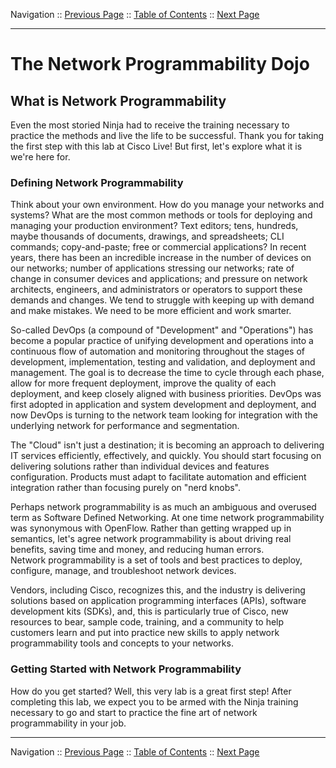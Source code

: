 Navigation :: [Previous Page](LTRPRG-1100-00-Intro.md) :: [Table of Contents](LTRPRG-1100-00-Intro.md#table-of-contents) :: [Next Page](LTRPRG-1100-01a1-DevNet.md)

---

# The Network Programmability Dojo

## What is Network Programmability

Even the most storied Ninja had to receive the training necessary to practice the methods and live the life to be 
successful.  Thank you for taking the first step with this lab at Cisco Live!  But first, let's explore what it is 
we're here for.

### Defining Network Programmability

Think about your own environment.  How do you manage your networks and systems?  What are the most common methods or 
tools for deploying and managing your production environment?  Text editors; tens, hundreds, maybe thousands of 
documents, drawings, and spreadsheets; CLI commands; copy-and-paste; free or commercial applications?  In recent 
years, there has been an incredible increase in the number of devices on our networks; number of applications
stressing our networks; rate of change in consumer devices and applications; and pressure on network architects, 
engineers, and administrators or operators to support these demands and changes.  We tend to struggle with keeping up
with demand and make mistakes.  We need to be more efficient and work smarter.

So-called DevOps (a compound of "Development" and "Operations") has become a popular practice of unifying development
and operations into a continuous flow of automation and monitoring throughout the stages of development, 
implementation, testing and validation, and deployment and management.  The goal is to decrease the time to cycle 
through each phase, allow for more frequent deployment, improve the quality of each deployment, and keep closely 
aligned with business priorities.  DevOps was first adopted in application and system development and deployment, and
now DevOps is turning to the network team looking for integration with the underlying network for performance 
and segmentation.

The "Cloud" isn't just a destination; it is becoming an approach to delivering IT services efficiently, effectively, 
and quickly.  You should start focusing on delivering solutions rather than individual devices and features 
configuration.  Products must adapt to facilitate automation and efficient integration rather than focusing purely on 
"nerd knobs".

Perhaps network programmability is as much an ambiguous and overused term as Software Defined Networking.  At one 
time network programmability was synonymous with OpenFlow.  Rather than getting wrapped up in semantics, let's agree 
network programmability is about driving real benefits, saving time and money, and reducing human errors.  
Network programmability is a set of tools and best practices to deploy, configure, manage, and troubleshoot network 
devices.

Vendors, including Cisco, recognizes this, and the industry is delivering solutions based on application programming 
interfaces (APIs), software development kits (SDKs), and, this is particularly true of Cisco, new resources to bear, 
sample code, training, and a community to help customers learn and put into practice new skills to apply network
programmability tools and concepts to your networks.

### Getting Started with Network Programmability

How do you get started?  Well, this very lab is a great first step!  After completing this lab, we expect you to be 
armed with the Ninja training necessary to go and start to practice the fine art of network programmability in your job.

---

Navigation :: [Previous Page](LTRPRG-1100-00-Intro.md) :: [Table of Contents](LTRPRG-1100-00-Intro.md#table-of-contents) :: [Next Page](LTRPRG-1100-01a1-DevNet.md)
